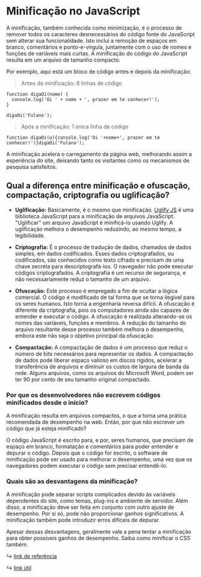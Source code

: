 # Minificação no JavaScript

A minificação, também conhecida como minimização, é o processo de remover todos os caracteres desnecessários do código fonte do JavaScript sem alterar sua funcionalidade. Isto inclui a remoção de espaços em branco, comentários e ponto-e-vírgula, juntamente com o uso de nomes e funções de variáveis mais curtas. A minificação do código do JavaScript resulta em um arquivo de tamanho compacto.

Por exemplo, aqui está um bloco de código antes e depois da minificação:

> Antes da minificação: 8 linhas de código

    function digaOi(nome) {
      console.log('Oi ' + nome + ', prazer em te conhecer!');
    }

    digaOi('Fulano');

> Após a minificação: 1 única linha de código

    function digaOi(o){console.log('Oi '+nome+', prazer em te conhecer!')}digaOi('Fulano');

A minificação acelera o carregamento da página web, melhorando assim a experiência do site, deixando tanto os visitantes como os mecanismos de pesquisa satisfeitos.

## Qual a diferença entre minificação e ofuscação, compactação, criptografia ou uglificação?

- **Uglificação:** Basicamente, é o mesmo que minificação. [Uglify JS](https://lisperator.net/uglifyjs/) é uma biblioteca JavaScript para a minificação de arquivos JavaScript. "Uglificar" um arquivo JavaScript é minificá-lo usando Uglify. A uglificação melhora o desempenho reduzindo, ao mesmo tempo, a legibilidade.

- **Criptografia:** É o processo de tradução de dados, chamados de dados simples, em dados codificados. Esses dados criptografados, ou codificados, são conhecidos como texto cifrado e precisam de uma chave secreta para descriptografá-los. O navegador não pode executar códigos criptografados. A criptografia é um recurso de segurança, e não necessariamente reduz o tamanho de um arquivo.

- **Ofuscação:** Este processo é empregado a fim de ocultar a lógica comercial. O código é modificado de tal forma que se torna ilegível para os seres humanos. Isto torna a engenharia reversa difícil. A ofuscação é diferente da criptografia, pois os computadores ainda são capazes de entender e executar o código. A ofuscação é realizada alterando-se os nomes das variáveis, funções e membros. A redução do tamanho do arquivo resultante desse processo também melhora o desempenho, embora este não seja o objetivo principal da ofuscação.

- **Compactação:** A compactação de dados é um processo que reduz o número de bits necessários para representar os dados. A compactação de dados pode liberar espaço valioso em discos rígidos, acelerar a transferência de arquivos e diminuir os custos de largura de banda da rede. Alguns arquivos, como os arquivos do Microsoft Word, podem ser ter 90 por cento de seu tamanho original compactado.

### Por que os desenvolvedores não escrevem códigos minificados desde o início?

A minificação resulta em arquivos compactos, o que a torna uma prática recomendada de desempenho na web. Então, por que não escrever um código que já esteja minificado?

O código JavaScript é escrito para, e por, seres humanos, que precisam de espaço em branco, formatação e comentários para poder entender e depurar o código. Depois que o código for escrito, o software de minificação pode ser usado para melhorar o desempenho, uma vez que os navegadores podem executar o código sem precisar entendê-lo.

### Quais são as desvantagens da minificação?

A minificação pode separar scripts complicados devido às variáveis dependentes do site, como temas, plug-ins e ambiente de servidor. Além disso, a minificação deve ser feita em conjunto com outro ajuste de desempenho. Por si só, pode não proporcionar ganhos significativos. A minificação também pode introduzir erros difíceis de depurar.

Apesar dessas desvantagens, geralmente vale a pena tentar a minificação para obter possíveis ganhos de desempenho. Saiba como minificar o CSS também.

:arrow_right_hook: [link de referência](https://www.cloudflare.com/pt-br/learning/performance/why-minify-javascript-code/)

:arrow_right_hook: [link útil](https://www.uglifyjs.net/)

